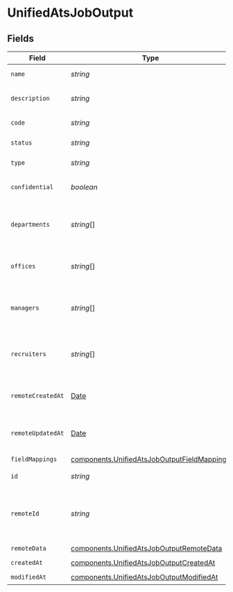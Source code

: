 # UnifiedAtsJobOutput


## Fields

| Field                                                                                                      | Type                                                                                                       | Required                                                                                                   | Description                                                                                                |
| ---------------------------------------------------------------------------------------------------------- | ---------------------------------------------------------------------------------------------------------- | ---------------------------------------------------------------------------------------------------------- | ---------------------------------------------------------------------------------------------------------- |
| `name`                                                                                                     | *string*                                                                                                   | :heavy_minus_sign:                                                                                         | The name of the job                                                                                        |
| `description`                                                                                              | *string*                                                                                                   | :heavy_minus_sign:                                                                                         | The description of the job                                                                                 |
| `code`                                                                                                     | *string*                                                                                                   | :heavy_minus_sign:                                                                                         | The code of the job                                                                                        |
| `status`                                                                                                   | *string*                                                                                                   | :heavy_minus_sign:                                                                                         | The status of the job                                                                                      |
| `type`                                                                                                     | *string*                                                                                                   | :heavy_minus_sign:                                                                                         | The type of the job                                                                                        |
| `confidential`                                                                                             | *boolean*                                                                                                  | :heavy_minus_sign:                                                                                         | Whether the job is confidential                                                                            |
| `departments`                                                                                              | *string*[]                                                                                                 | :heavy_minus_sign:                                                                                         | The departments UUIDs associated with the job                                                              |
| `offices`                                                                                                  | *string*[]                                                                                                 | :heavy_minus_sign:                                                                                         | The offices UUIDs associated with the job                                                                  |
| `managers`                                                                                                 | *string*[]                                                                                                 | :heavy_minus_sign:                                                                                         | The managers UUIDs associated with the job                                                                 |
| `recruiters`                                                                                               | *string*[]                                                                                                 | :heavy_minus_sign:                                                                                         | The recruiters UUIDs associated with the job                                                               |
| `remoteCreatedAt`                                                                                          | [Date](https://developer.mozilla.org/en-US/docs/Web/JavaScript/Reference/Global_Objects/Date)              | :heavy_minus_sign:                                                                                         | The remote creation date of the job                                                                        |
| `remoteUpdatedAt`                                                                                          | [Date](https://developer.mozilla.org/en-US/docs/Web/JavaScript/Reference/Global_Objects/Date)              | :heavy_minus_sign:                                                                                         | The remote modification date of the job                                                                    |
| `fieldMappings`                                                                                            | [components.UnifiedAtsJobOutputFieldMappings](../../models/components/unifiedatsjoboutputfieldmappings.md) | :heavy_check_mark:                                                                                         | N/A                                                                                                        |
| `id`                                                                                                       | *string*                                                                                                   | :heavy_minus_sign:                                                                                         | The UUID of the job                                                                                        |
| `remoteId`                                                                                                 | *string*                                                                                                   | :heavy_minus_sign:                                                                                         | The remote ID of the job in the context of the 3rd Party                                                   |
| `remoteData`                                                                                               | [components.UnifiedAtsJobOutputRemoteData](../../models/components/unifiedatsjoboutputremotedata.md)       | :heavy_check_mark:                                                                                         | N/A                                                                                                        |
| `createdAt`                                                                                                | [components.UnifiedAtsJobOutputCreatedAt](../../models/components/unifiedatsjoboutputcreatedat.md)         | :heavy_check_mark:                                                                                         | N/A                                                                                                        |
| `modifiedAt`                                                                                               | [components.UnifiedAtsJobOutputModifiedAt](../../models/components/unifiedatsjoboutputmodifiedat.md)       | :heavy_check_mark:                                                                                         | N/A                                                                                                        |